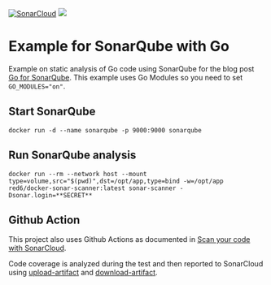 [![SonarCloud](https://sonarcloud.io/images/project_badges/sonarcloud-white.svg)](https://sonarcloud.io/dashboard?id=de.red6%3Aservice_sonar) ![](https://github.com/remast/service_sonar/workflows/Main%20Workflow/badge.svg)
# Example for SonarQube with Go

Example on static analysis of Go code using SonarQube for the blog post [Go for SonarQube](https://medium.com/@remast/go-for-sonarqube-ffff5b74f33a).
This example uses Go Modules so you need to set `GO_MODULES="on"`.

## Start SonarQube

    docker run -d --name sonarqube -p 9000:9000 sonarqube


## Run SonarQube analysis

    docker run --rm --network host --mount type=volume,src="$(pwd)",dst=/opt/app,type=bind -w=/opt/app red6/docker-sonar-scanner:latest sonar-scanner -Dsonar.login=**SECRET**

## Github Action

This project also uses Github Actions as documented in [Scan your code with SonarCloud](https://github.com/SonarSource/sonarcloud-github-action).

Code coverage is analyzed during the test and then reported to SonarCloud using [upload-artifact](https://github.com/actions/upload-artifact) and [download-artifact](https://github.com/actions/download-artifact).